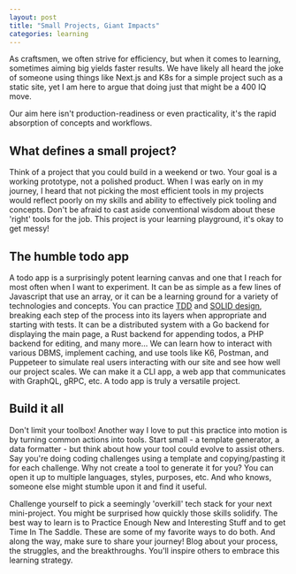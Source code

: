 ```yaml
---
layout: post
title: "Small Projects, Giant Impacts"
categories: learning
---
```


As craftsmen, we often strive for efficiency, but when it comes to learning, sometimes aiming big yields faster results. We have likely all heard the joke of someone using things like Next.js and K8s for a simple project such as a static site, yet I am here to argue that doing just that might be a 400 IQ move.

Our aim here isn't production-readiness or even practicality, it's the rapid absorption of concepts and workflows.

## What defines a small project?

Think of a project that you could build in a weekend or two. Your goal is a working prototype, not a polished product. When I was early on in my journey, I heard that not picking the most efficient tools in my projects would reflect poorly on my skills and ability to effectively pick tooling and concepts. Don't be afraid to cast aside conventional wisdom about these 'right' tools for the job. This project is your learning playground, it's okay to get messy!

## The humble todo app

A todo app is a surprisingly potent learning canvas and one that I reach for most often when I want to experiment. It can be as simple as a few lines of Javascript that use an array, or it can be a learning ground for a variety of technologies and concepts. You can practice [TDD](<https://en.wikipedia.org/wiki/Test-driven_development#:~:text=Test%20Driven%20Development%20(TDD)%20is,leading%20to%20more%20robust%20software.>) and [SOLID design](https://en.wikipedia.org/wiki/SOLID), breaking each step of the process into its layers when appropriate and starting with tests. It can be a distributed system with a Go backend for displaying the main page, a Rust backend for appending todos, a PHP backend for editing, and many more... We can learn how to interact with various DBMS, implement caching, and use tools like K6, Postman, and Puppeteer to simulate real users interacting with our site and see how well our project scales. We can make it a CLI app, a web app that communicates with GraphQL, gRPC, etc. A todo app is truly a versatile project.

## Build it all

Don't limit your toolbox! Another way I love to put this practice into motion is by turning common actions into tools. Start small - a template generator, a data formatter - but think about how your tool could evolve to assist others. Say you're doing coding challenges using a template and copying/pasting it for each challenge. Why not create a tool to generate it for you? You can open it up to multiple languages, styles, purposes, etc. And who knows, someone else might stumble upon it and find it useful.

Challenge yourself to pick a seemingly 'overkill' tech stack for your next mini-project. You might be surprised how quickly those skills solidify. The best way to learn is to Practice Enough New and Interesting Stuff and to get Time In The Saddle. These are some of my favorite ways to do both. And along the way, make sure to share your journey! Blog about your process, the struggles, and the breakthroughs. You'll inspire others to embrace this learning strategy.
